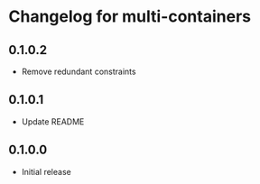# Changelog for multi-containers

## 0.1.0.2

- Remove redundant constraints

## 0.1.0.1

- Update README

## 0.1.0.0

- Initial release
